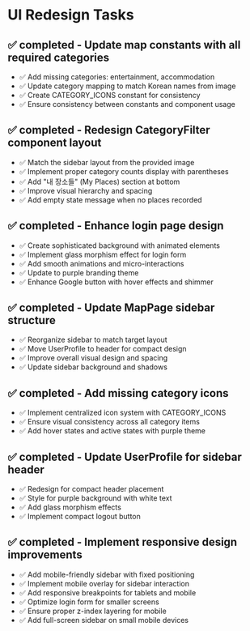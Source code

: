 # UI Redesign Tasks

## ✅ completed - Update map constants with all required categories
- ✅ Add missing categories: entertainment, accommodation
- ✅ Update category mapping to match Korean names from image
- ✅ Create CATEGORY_ICONS constant for consistency
- ✅ Ensure consistency between constants and component usage

## ✅ completed - Redesign CategoryFilter component layout
- ✅ Match the sidebar layout from the provided image
- ✅ Implement proper category counts display with parentheses
- ✅ Add "내 장소들" (My Places) section at bottom
- ✅ Improve visual hierarchy and spacing
- ✅ Add empty state message when no places recorded

## ✅ completed - Enhance login page design
- ✅ Create sophisticated background with animated elements
- ✅ Implement glass morphism effect for login form
- ✅ Add smooth animations and micro-interactions
- ✅ Update to purple branding theme
- ✅ Enhance Google button with hover effects and shimmer

## ✅ completed - Update MapPage sidebar structure
- ✅ Reorganize sidebar to match target layout
- ✅ Move UserProfile to header for compact design
- ✅ Improve overall visual design and spacing
- ✅ Update sidebar background and shadows

## ✅ completed - Add missing category icons
- ✅ Implement centralized icon system with CATEGORY_ICONS
- ✅ Ensure visual consistency across all category items
- ✅ Add hover states and active states with purple theme

## ✅ completed - Update UserProfile for sidebar header
- ✅ Redesign for compact header placement
- ✅ Style for purple background with white text
- ✅ Add glass morphism effects
- ✅ Implement compact logout button

## ✅ completed - Implement responsive design improvements
- ✅ Add mobile-friendly sidebar with fixed positioning
- ✅ Implement mobile overlay for sidebar interaction
- ✅ Add responsive breakpoints for tablets and mobile
- ✅ Optimize login form for smaller screens
- ✅ Ensure proper z-index layering for mobile
- ✅ Add full-screen sidebar on small mobile devices